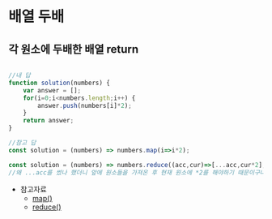 배열 두배
===

각 원소에 두배한 배열 return
---

```javascript

//내 답
function solution(numbers) {
    var answer = [];
    for(i=0;i<numbers.length;i++) {
        answer.push(numbers[i]*2);
    }
    return answer;
}

//참고 답
const solution = (numbers) => numbers.map(i=>i*2);

const solution = (numbers) => numbers.reduce((acc,cur)=>[...acc,cur*2],[]);
//왜 ...acc를 썼나 했더니 앞에 원소들을 가져온 후 현재 원소에 *2를 해야하기 때문이구나!!

```

- 참고자료 
    - [map()](https://developer.mozilla.org/ko/docs/Web/JavaScript/Reference/Global_Objects/Array/map)
    - [reduce()](https://developer.mozilla.org/ko/docs/Web/JavaScript/Reference/Global_Objects/Array/reduce) 